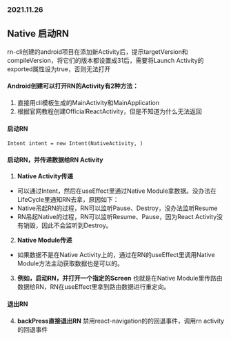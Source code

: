### 2021.11.26

## Native 启动RN

rn-cli创建的android项目在添加新Activity后，提示targetVersion和compileVersion，将它们的版本都设置成31后，需要将Launch Activity的exported属性设为true，否则无法打开

#### Android创建可以打开RN的Activity有2种方法：
1. 直接用cli模板生成的MainActivity和MainApplication
2. 根据官网教程创建OfficialReactActivity，但是不知道为什么无法返回

#### 启动RN
```
Intent intent = new Intent(NativeActivity, )
```

#### 启动RN，并传递数据给RN Activity
1. **Native Activity传递** 
 * 可以通过Intent，然后在useEffect里通过Native Module拿数据。没办法在LifeCycle里通知RN去拿，原因如下：
 * Native吊起RN的过程，RN可以监听Pause、Destroy，没办法监听Resume
 * RN吊起Native的过程，RN可以监听Resume、Pause，因为React Activity没有销毁，因此不会监听到Destroy。
2. **Native Module传递** 
* 如果数据不是在Native Activity上的，通过在RN的useEffect里调用Native Module方法主动获取数据也是可以的。
3. **例如，启动RN，并打开一个指定的Screen**
也就是在Native Module里传路由数据给RN，RN在useEffect里拿到路由数据进行重定向。

#### 退出RN

4. **backPress直接退出RN**
禁用react-navigation的的回退事件，调用rn activity的回退事件
